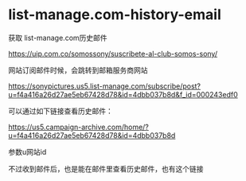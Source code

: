 # list-manage.com-history-email
获取 list-manage.com历史邮件

https://uip.com.co/somossony/suscribete-al-club-somos-sony/

网站订阅邮件时候，会跳转到邮箱服务商网站

https://sonypictures.us5.list-manage.com/subscribe/post?u=f4a416a26d27ae5eb67428d78&id=4dbb037b8d&f_id=000243edf0

可以通过如下链接查看历史邮件：

https://us5.campaign-archive.com/home/?u=f4a416a26d27ae5eb67428d78&id=4dbb037b8d

参数u网站id

不过收到邮件后，也是能在邮件里查看历史邮件，也有这个链接
